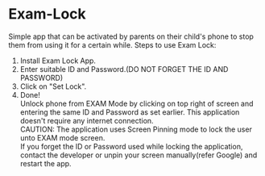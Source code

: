 # Exam-Lock
Simple app that can be activated by parents on their child's phone to stop them from using it for a certain while. 
Steps to use Exam Lock: 
1. Install Exam Lock App. 
2. Enter suitable ID and Password.(DO NOT FORGET THE ID AND PASSWORD) 
3. Click on "Set Lock". 
4. Done!  
Unlock phone from EXAM Mode by clicking on top right of screen and entering the same ID and Password as set earlier. 
This application doesn't require any internet connection.  
CAUTION: The application uses Screen Pinning mode to lock the user unto EXAM mode screen.  
If you forget the ID or Password used while locking the application, contact the developer or unpin your screen manually(refer Google) and restart the app.
